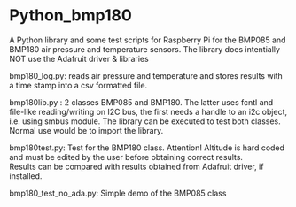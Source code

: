 # Python_bmp180
A Python library and some test scripts for Raspberry Pi for the BMP085 and BMP180 air pressure and temperature sensors. The library does intentially NOT use the Adafruit driver & libraries

bmp180_log.py: 
reads air pressure and temperature and stores results with a time stamp into a csv formatted file.

bmp180lib.py : 
2 classes BMP085 and BMP180. The latter uses fcntl and file-like reading/writing on I2C bus, the first needs a handle to an i2c object, i.e. using smbus module.
The library can be executed to test both classes. Normal use would be to import the library.

bmp180test.py: 
Test for the BMP180 class. Attention! Altitude is hard coded and must be edited by the user before obtaining correct results.  
Results can be compared with results obtained from Adafruit driver, if installed.

bmp180_test_no_ada.py:
Simple demo of the BMP085 class 


